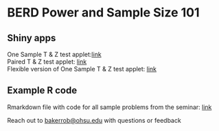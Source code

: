 # BERD Power and Sample Size 101
## Shiny apps

One Sample T & Z test applet:[link](https://wbakerrobinson.shinyapps.io/One_Sample_T_test_shiny/)  
Paired T & Z test applet: [link](https://wbakerrobinson.shinyapps.io/Paired_T_test_shiny/)  
Flexible version of One Sample T & Z test applet: [link](https://wbakerrobinson.shinyapps.io/Flexible_One_Sample_T_test_shiny/)  

## Example R code

Rmarkdown file with code for all sample problems from the seminar: [link](https://berd-pss101-example-rcode.netlify.app)

Reach out to bakerrob@ohsu.edu with questions or feedback
